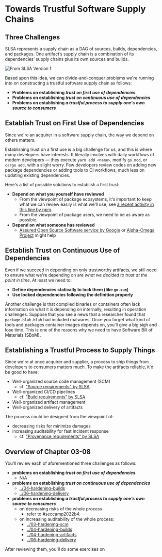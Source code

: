# Towards Trustful Software Supply Chains

## Three Challenges

SLSA represents a supply chain as a DAG of sources, builds, dependencies, and packages. One artifact’s supply chain is a combination of its dependencies’ supply chains plus its own sources and builds.

![From SLSA Version 1](https://slsa.dev/images/supply-chain-model.svg)

Based upon this idea, we can divide-and-conquer problems we're running into on constructing a trustful software supply chain as follows:

- **Problems on establishing _trust on first use of dependencies_**
- **Problems on establishing _trust on continuous use of dependencies_**
- **Problems on establishing _a trustful process to supply one's own source to consumers_**

## Establish Trust on First Use of Dependencies

Since we're an acquirer in a software supply chain, the way we depend on others matters.

Establishing trust on a first use is a big challenge for us, and this is where many developers have interests. It literally involves with daily workflows of modern developers ― they execute `yarn add <name>`, modify `go.mod`, or `cargo add`, with a slight worry. Few developers review codes on adding new package dependencies or adding tools to CI workflows, much less on updating existing dependencies.

Here's a list of possible solutions to establish a first trust:

- **Depend on what you yourself have reviewed**
  - From the viewpoint of package ecosystems, it's important to keep what we can review easily is what we'll use; see [a recent activity in this line by npm](https://github.com/npm/rfcs/pull/626).
  - From the viewpoint of package users, we need to be as aware as possible.
- **Depend on what someone has reviewed**
  - [Assured Open Source Software service by Google](https://cloud.google.com/blog/products/identity-security/introducing-assured-open-source-software-service) or [Alpha-Omega Project](https://openssf.org/community/alpha-omega/) might help

## Establish Trust on Continuous Use of Dependencies

Even if we succeed in depending on only trustworthy artifacts, we still need to ensure what we're depending on are _what we decided to trust at the point in time_. At least we need to:

- **Define dependencies statically to lock them (like `go.sum`)**
- **Use locked dependencies following the definition properly**

Another challenge is that compiled binaries or containers often lack information on what it is depending on internally, resulting in operation challenges. Suppose that you see a news that a researcher found that `package-blah-blah` had included malwares. Once you forget what kind of tools and packages container images depends on, you'll give a big sigh and lose time. This is one of the reasons why we need to have Software Bill of Materials (SBoM).

## Establishing a Trustful Process to Supply Things

Since we're at once acquirer and supplier, a process to ship things from developers to consumers matters much. To make the artifacts reliable, it'd be good to have:

- Well-organized source code management (SCM)
  - cf. ["Source requirements" by SLSA](https://slsa.dev/spec/v0.1/requirements#source-requirements)
- Well-organized CI/CD pipelines
  - cf. ["Build requirements" by SLSA](https://slsa.dev/spec/v0.1/requirements#build-requirements)
- Well-organized artifact management
- Well-organized delivery of artifacts

The process could be designed from the viewpoint of:

- decreasing risks for minimize damages
- increasing auditability for fast incident response
  - cf. ["Provenance requirements" by SLSA](https://slsa.dev/spec/v0.1/requirements#provenance-requirements)

## Overview of Chapter 03-08

You'll review each of aforementioned three challenges as follows:

- **problems on establishing _trust on first use of dependencies_**
  - N/A
- **problems on establishing _trust on continuous use of dependencies_**
  - [../04-hardening-builds](../04-hardening-builds)
  - [../06-hardening-delivery](../06-hardening-delivery)
- **problems on establishing _a trustful process to supply one's own source to consumers_**
  - on decreasing risks of the whole process
    - refer to #seccamp2022b4.
  - on increasing auditability of the whole process:
    - [../03-hardening-scm](../03-hardening-scm)
    - [../04-hardening-builds](../04-hardening-builds)
    - [../04-hardening-artifacts](../05-hardening-artifacts)
    - [../06-hardening-delivery](../06-hardening-delivery)

After reviewing them, you'll do some exercises on
